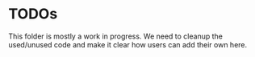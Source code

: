 # TODOs

This folder is mostly a work in progress. We need to cleanup the used/unused code and make it clear how users can add their own here.
